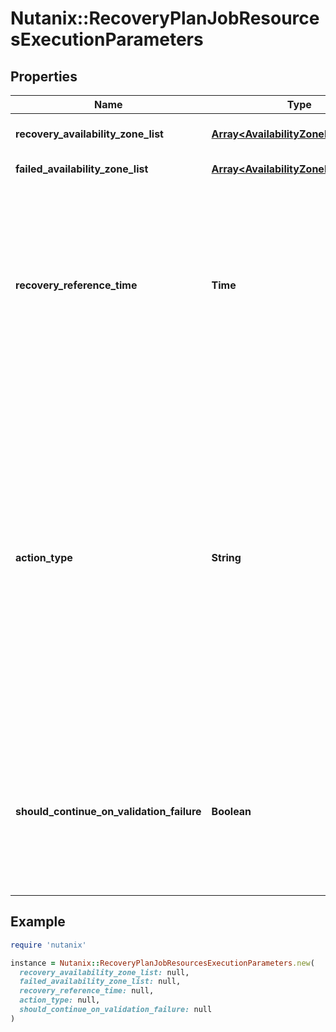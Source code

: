 # Nutanix::RecoveryPlanJobResourcesExecutionParameters

## Properties

| Name | Type | Description | Notes |
| ---- | ---- | ----------- | ----- |
| **recovery_availability_zone_list** | [**Array&lt;AvailabilityZoneInformation&gt;**](AvailabilityZoneInformation.md) | Availability Zones wherein entities need to be recovered.  |  |
| **failed_availability_zone_list** | [**Array&lt;AvailabilityZoneInformation&gt;**](AvailabilityZoneInformation.md) | Availability Zones that have failed.  |  |
| **recovery_reference_time** | **Time** | Time with respect to which Recovery Plan Job has to be executed. This time will be used as reference time with respect to which latest snapshot will have to be restored in case of failover. For example, if failover is required to be done using snapshot created on or before yesterday &#39;2:00&#39; PM, then recovery_reference_time will be set to this time.  | [optional] |
| **action_type** | **String** | Type of action performed by the Recovery Plan Job. VALIDATE - Performs the validation of the Recovery Plan.            The validation includes checks for the presence of            entities, networks, categories etc. referenced in the            Recovery Plan. MIGRATE - VM would be powered off on the sourece before migrating           it to the recovery Availability Zone. FAILOVER - Restore the entity from the recovery points on the            recovery Availability Zone. TEST_FAILOVER - Same as FAILOVER but on a test network. LIVE_MIGRATE - Migrate without powering off the VM.  |  |
| **should_continue_on_validation_failure** | **Boolean** | Whether to ignore the validation failures(e.g. Network mapping is missing for some networks on failed Availability Zone, Virtual network missing.) for the Recovery Plan actions MIGRATE, FAILOVER, TEST_FAILOVER and execute the Recovery Plan.  | [optional][default to false] |

## Example

```ruby
require 'nutanix'

instance = Nutanix::RecoveryPlanJobResourcesExecutionParameters.new(
  recovery_availability_zone_list: null,
  failed_availability_zone_list: null,
  recovery_reference_time: null,
  action_type: null,
  should_continue_on_validation_failure: null
)
```

